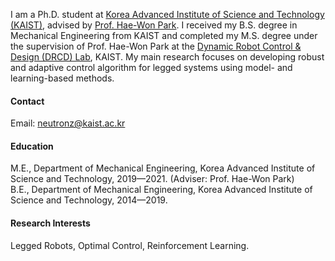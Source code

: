 

<!-- [![senli1073](https://img.shields.io/badge/senli1073-github-blue?logo=github)](https://github.com/senli1073) -->

I am a Ph.D. student at [Korea Advanced Institute of Science and Technology (KAIST)](https://www.kaist.ac.kr/), advised by [Prof. Hae-Won Park](https://scholar.google.com/citations?user=q7v_ewQAAAAJ&hl=en). I received my B.S. degree in Mechanical Engineering from KAIST and completed my M.S. degree under the supervision of Prof. Hae-Won Park at the [Dynamic Robot Control & Design (DRCD) Lab](https://dynamicrobot.kaist.ac.kr/), KAIST. My main research focuses on developing robust and adaptive control algorithm for legged systems using model- and learning-based methods.

#### Contact

Email: neutronz@kaist.ac.kr

#### Education
M.E., Department of Mechanical Engineering, Korea Advanced Institute of Science and Technology, 2019—2021. (Adviser: Prof. Hae-Won Park)\
B.E., Department of Mechanical Engineering, Korea Advanced Institute of Science and Technology, 2014—2019.

#### Research Interests
Legged Robots, Optimal Control, Reinforcement Learning.

